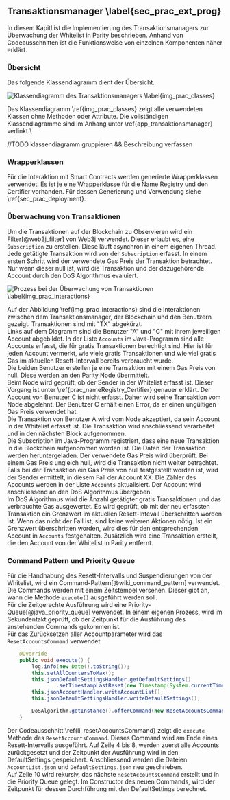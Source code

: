 
## Transaktionsmanager  \label{sec_prac_ext_prog}

In diesem Kapitl ist die Implementierung des Transaktionsmanagers zur Überwachung
der Whitelist in Parity beschrieben. Anhand von Codeausschnitten ist die
Funktionsweise von einzelnen Komponenten näher erklärt. 

### Übersicht

Das folgende Klassendiagramm dient der Übersicht. 

![Klassendiagramm des Transaktionsmanagers \label{img_prac_classes}](images/KlassendiagrammDependencys.png "Klassendiagramm für Transaktionsmanger")

Das Klassendiagramm \ref{img_prac_classes} zeigt alle verwendeten Klassen ohne
Methoden oder Attribute. Die vollständigen Klassendiagramme sind im Anhang unter
\ref{app_transaktionsmanager} verlinkt.\

//TODO klassendiagramm gruppieren && Beschreibung verfassen

### Wrapperklassen

Für die Interaktion mit Smart Contracts werden generierte Wrapperklassen
verwendet. Es ist je eine Wrapperklasse für die Name Registry und den Certifier
vorhanden. Für dessen Generierung und Verwendung siehe
\ref{sec_prac_deployment}.

### Überwachung von Transaktionen

Um die Transaktionen auf der Blockchain zu Observieren wird ein
Filter[@web3j_filter] von Web3j verwendet. Dieser erlaubt es, eine
```Subscription``` zu erstellen. Diese läuft asynchron in einem eigenen Thread.\
Jede getätigte Transaktion wird von der ```Subscription``` erfasst. In einem
ersten Schritt wird der verwendete Gas Preis der Transaktion betrachtet. Nur
wenn dieser null ist, wird die Transaktion und der dazugehörende Account durch
den DoS Algorithmus evaluiert. 


![Prozess bei der Überwachung von Transaktionen \label{img_prac_interactions}](images/process_whitelist.png "Überwachung von gratis Transaktionen durch Java Programm")

Auf der Abbildung \ref{img_prac_interactions} sind die Interaktionen zwischen
dem Transaktionsmanager, der Blockchain und den Benutzern gezeigt. Transaktionen
sind mit "TX" abgekürzt.\
Links auf dem Diagramm sind die Benutzer "A" und "C" mit ihrem jeweiligen
Account abgebildet. In der Liste ```Accounts``` im Java-Programm sind alle
Accounts erfasst, die für gratis Transaktionen berechtigt sind. Hier ist für
jeden Account vermerkt, wie viele gratis Transaktionen und wie viel gratis Gas
im aktuellen Resett-Intervall bereits verbraucht wurde.\
Die beiden Benutzer erstellen je eine Transaktion mit einem Gas Preis von
null. Diese werden an den Parity Node übermittelt.\
Beim Node wird geprüft, ob der Sender in der Whitelist erfasst ist. Dieser
Vorgang ist unter \ref{prac_nameRegistry_Certifier} genauer erklärt. Der Account
von Benutzer C ist nicht erfasst. Daher wird seine Transaktion vom Node
abgelehnt. Der Benutzer C erhält einen Error, da er einen ungültigen Gas Preis
verwendet hat.\
Die Transaktion von Benutzer A wird vom Node akzeptiert, da sein Account in der
Whitelist erfasst ist. Die Transaktion wird anschliessend verarbeitet und in den
nächsten Block aufgenommen.\
Die Subscription im Java-Programm registriert, dass eine neue Transaktion in die
Blockchain aufgenommen worden ist. Die Daten der Transaktion werden heruntergeladen.
Der verwendete Gas Preis wird überprüft. Bei einem Gas Preis ungleich null, wird
die Transaktion nicht weiter betrachtet.\
Falls bei der Transaktion ein Gas Preis von null festgestellt worden ist, wird
der Sender ermittelt, in diesem Fall der Account XX. Die Zähler des Accounts
werden in der Liste ```Accounts``` aktualisiert. Der Account wird anschliessend
an den DoS Algorithmus übergeben.\
Im DoS Algorithmus wird die Anzahl getätigter gratis Transaktionen und das
verbrauchte Gas ausgewertet. Es wird geprüft, ob mit der neu erfassten
Transaktion ein Grenzwert im aktuellen Resett-Intevall überschritten worden ist.
Wenn das nicht der Fall ist, sind keine weiteren Aktionen nötig. Ist ein
Grenzwert überschritten worden, wird dies für den entsprechenden Account in
```Accounts``` festgehalten. Zusätzlich wird eine Transaktion erstellt, die den
Account von der Whitelist in Parity entfernt.

### Command Pattern und Priority Queue

Für die Handhabung des Resett-Intervalls und Suspendierungen von der Whitelist,
wird ein Command-Pattern[@wiki_command_pattern] verwendet. Die Commands werden mit einem Zeitstempel
versehen. Dieser gibt an, wann die Methode ```execute()``` ausgeführt werden
soll.\
Für die Zeitgerechte Ausführung wird eine Priority-Queue[@java_priority_queue]
verwendet. In einem eigenen Prozess, wird im Sekundentakt geprüft, ob der
Zeitpunkt für die Ausführung des anstehenden Commands gekommen ist.\
Für das Zurücksetzen aller Accountparameter wird das ```ResetAccountsCommand```
verwendet.

```{.java .numberLines caption="ResetAccountsCommand um die Accountparameter zurückzusetzen" label=li_resetAccountsCommand}
    @Override 
    public void execute() {
        log.info(new Date().toString());
        this.setAllCountersToMax();
        this.jsonDefaultSettingsHandler.getDefaultSettings()
                .setTimestampLastReset(new Timestamp(System.currentTimeMillis()));
        this.jsonAccountHandler.writeAccountList();
        this.jsonDefaultSettingsHandler.writeDefaultSettings();

        DoSAlgorithm.getInstance().offerCommand(new ResetAccountsCommand());
    }

```

Der Codeausschnitt \ref{li_resetAccountsCommand} zeigt die ```execute``` Methode
des ```ResetAccountsCommand```. Dieses Command wird am Ende eines
Resett-Intervalls ausgeführt. Auf Zeile 4 bis 8, werden zuerst alle Accounts
zurückgesetzt und der Zeitpunkt der Ausführung wird in den DefaultSettings
gespeichert. Anschliessend werden die Dateien ```AccountList.json``` und
```DefaultSettings.json``` neu geschrieben.\
Auf Zeile 10 wird rekursiv, das nächste ```ResetAccountsCommand``` erstellt und
in die Priority Queue gelegt. Im Constructor des neuen Commands, wird der
Zeitpunkt für dessen Durchführung mit den DefaultSettings berechnet. 


